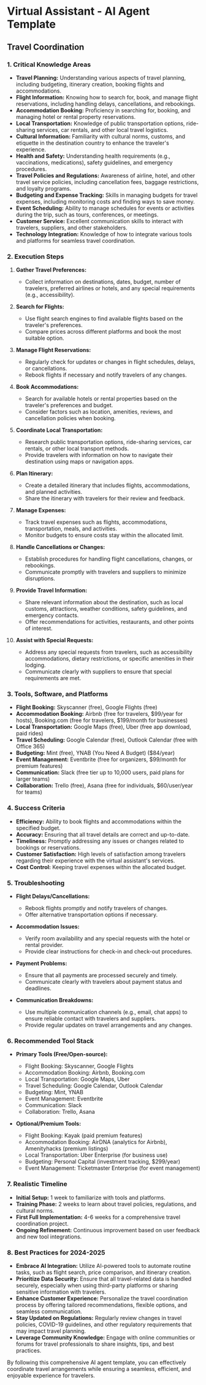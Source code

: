 # Virtual Assistant - AI Agent Template

## Travel Coordination

### 1. Critical Knowledge Areas

- **Travel Planning:** Understanding various aspects of travel planning, including budgeting, itinerary creation, booking flights and accommodations.
- **Flight Information:** Knowing how to search for, book, and manage flight reservations, including handling delays, cancellations, and rebookings.
- **Accommodation Booking:** Proficiency in searching for, booking, and managing hotel or rental property reservations.
- **Local Transportation:** Knowledge of public transportation options, ride-sharing services, car rentals, and other local travel logistics.
- **Cultural Information:** Familiarity with cultural norms, customs, and etiquette in the destination country to enhance the traveler's experience.
- **Health and Safety:** Understanding health requirements (e.g., vaccinations, medications), safety guidelines, and emergency procedures.
- **Travel Policies and Regulations:** Awareness of airline, hotel, and other travel service policies, including cancellation fees, baggage restrictions, and loyalty programs.
- **Budgeting and Expense Tracking:** Skills in managing budgets for travel expenses, including monitoring costs and finding ways to save money.
- **Event Scheduling:** Ability to manage schedules for events or activities during the trip, such as tours, conferences, or meetings.
- **Customer Service:** Excellent communication skills to interact with travelers, suppliers, and other stakeholders.
- **Technology Integration:** Knowledge of how to integrate various tools and platforms for seamless travel coordination.

### 2. Execution Steps

1. **Gather Travel Preferences:**
   - Collect information on destinations, dates, budget, number of travelers, preferred airlines or hotels, and any special requirements (e.g., accessibility).

2. **Search for Flights:**
   - Use flight search engines to find available flights based on the traveler's preferences.
   - Compare prices across different platforms and book the most suitable option.

3. **Manage Flight Reservations:**
   - Regularly check for updates or changes in flight schedules, delays, or cancellations.
   - Rebook flights if necessary and notify travelers of any changes.

4. **Book Accommodations:**
   - Search for available hotels or rental properties based on the traveler's preferences and budget.
   - Consider factors such as location, amenities, reviews, and cancellation policies when booking.

5. **Coordinate Local Transportation:**
   - Research public transportation options, ride-sharing services, car rentals, or other local transport methods.
   - Provide travelers with information on how to navigate their destination using maps or navigation apps.

6. **Plan Itinerary:**
   - Create a detailed itinerary that includes flights, accommodations, and planned activities.
   - Share the itinerary with travelers for their review and feedback.

7. **Manage Expenses:**
   - Track travel expenses such as flights, accommodations, transportation, meals, and activities.
   - Monitor budgets to ensure costs stay within the allocated limit.

8. **Handle Cancellations or Changes:**
   - Establish procedures for handling flight cancellations, changes, or rebookings.
   - Communicate promptly with travelers and suppliers to minimize disruptions.

9. **Provide Travel Information:**
   - Share relevant information about the destination, such as local customs, attractions, weather conditions, safety guidelines, and emergency contacts.
   - Offer recommendations for activities, restaurants, and other points of interest.

10. **Assist with Special Requests:**
    - Address any special requests from travelers, such as accessibility accommodations, dietary restrictions, or specific amenities in their lodging.
    - Communicate clearly with suppliers to ensure that special requirements are met.

### 3. Tools, Software, and Platforms

- **Flight Booking:** Skyscanner (free), Google Flights (free)
- **Accommodation Booking:** Airbnb (free for travelers, $99/year for hosts), Booking.com (free for travelers, $199/month for businesses)
- **Local Transportation:** Google Maps (free), Uber (free app download, paid rides)
- **Travel Scheduling:** Google Calendar (free), Outlook Calendar (free with Office 365)
- **Budgeting:** Mint (free), YNAB (You Need A Budget) ($84/year)
- **Event Management:** Eventbrite (free for organizers, $99/month for premium features)
- **Communication:** Slack (free tier up to 10,000 users, paid plans for larger teams)
- **Collaboration:** Trello (free), Asana (free for individuals, $60/user/year for teams)

### 4. Success Criteria

- **Efficiency:** Ability to book flights and accommodations within the specified budget.
- **Accuracy:** Ensuring that all travel details are correct and up-to-date.
- **Timeliness:** Promptly addressing any issues or changes related to bookings or reservations.
- **Customer Satisfaction:** High levels of satisfaction among travelers regarding their experience with the virtual assistant's services.
- **Cost Control:** Keeping travel expenses within the allocated budget.

### 5. Troubleshooting

- **Flight Delays/Cancellations:**
  - Rebook flights promptly and notify travelers of changes.
  - Offer alternative transportation options if necessary.

- **Accommodation Issues:**
  - Verify room availability and any special requests with the hotel or rental provider.
  - Provide clear instructions for check-in and check-out procedures.

- **Payment Problems:**
  - Ensure that all payments are processed securely and timely.
  - Communicate clearly with travelers about payment status and deadlines.

- **Communication Breakdowns:**
  - Use multiple communication channels (e.g., email, chat apps) to ensure reliable contact with travelers and suppliers.
  - Provide regular updates on travel arrangements and any changes.

### 6. Recommended Tool Stack

- **Primary Tools (Free/Open-source):**
  - Flight Booking: Skyscanner, Google Flights
  - Accommodation Booking: Airbnb, Booking.com
  - Local Transportation: Google Maps, Uber
  - Travel Scheduling: Google Calendar, Outlook Calendar
  - Budgeting: Mint, YNAB
  - Event Management: Eventbrite
  - Communication: Slack
  - Collaboration: Trello, Asana

- **Optional/Premium Tools:**
  - Flight Booking: Kayak (paid premium features)
  - Accommodation Booking: AirDNA (analytics for Airbnb), Amenityhacks (premium listings)
  - Local Transportation: Uber Enterprise (for business use)
  - Budgeting: Personal Capital (investment tracking, $299/year)
  - Event Management: Ticketmaster Enterprise (for event management)

### 7. Realistic Timeline

- **Initial Setup:** 1 week to familiarize with tools and platforms.
- **Training Phase:** 2 weeks to learn about travel policies, regulations, and cultural norms.
- **First Full Implementation:** 4-6 weeks for a comprehensive travel coordination project.
- **Ongoing Refinement:** Continuous improvement based on user feedback and new tool integrations.

### 8. Best Practices for 2024-2025

- **Embrace AI Integration:** Utilize AI-powered tools to automate routine tasks, such as flight search, price comparison, and itinerary creation.
- **Prioritize Data Security:** Ensure that all travel-related data is handled securely, especially when using third-party platforms or sharing sensitive information with travelers.
- **Enhance Customer Experience:** Personalize the travel coordination process by offering tailored recommendations, flexible options, and seamless communication.
- **Stay Updated on Regulations:** Regularly review changes in travel policies, COVID-19 guidelines, and other regulatory requirements that may impact travel planning.
- **Leverage Community Knowledge:** Engage with online communities or forums for travel professionals to share insights, tips, and best practices.

By following this comprehensive AI agent template, you can effectively coordinate travel arrangements while ensuring a seamless, efficient, and enjoyable experience for travelers.

